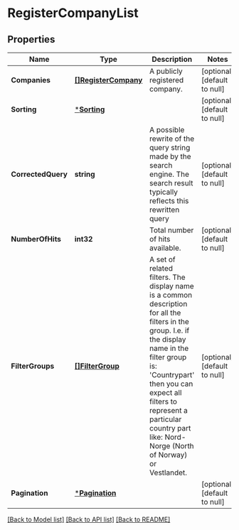# RegisterCompanyList

## Properties
Name | Type | Description | Notes
------------ | ------------- | ------------- | -------------
**Companies** | [**[]RegisterCompany**](RegisterCompany.md) | A publicly registered company. | [optional] [default to null]
**Sorting** | [***Sorting**](Sorting.md) |  | [optional] [default to null]
**CorrectedQuery** | **string** | A possible rewrite of the query string made by the search engine. The search result typically reflects this  rewritten query | [optional] [default to null]
**NumberOfHits** | **int32** | Total number of hits available. | [optional] [default to null]
**FilterGroups** | [**[]FilterGroup**](FilterGroup.md) | A set of related filters. The display name is a common description for all the filters in the group. I.e. if the display name in the filter group is: &#x27;Countrypart&#x27; then you can expect all filters to represent a particular country part like: Nord-Norge (North of Norway) or Vestlandet. | [optional] [default to null]
**Pagination** | [***Pagination**](Pagination.md) |  | [optional] [default to null]

[[Back to Model list]](../README.md#documentation-for-models) [[Back to API list]](../README.md#documentation-for-api-endpoints) [[Back to README]](../README.md)

